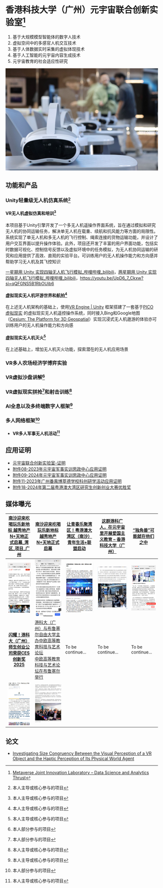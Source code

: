 # 香港科技大学（广州）元宇宙联合创新实验室[^1]

1. 基于大规模模型智能体的数字人技术
2. 虚拟空间中的多感官人机交互技术
3. 基于人体数据实时采集的虚拟体现技术
4. 基于人工智能的元宇宙内容生成技术
5. 元宇宙教育的社会适应性研究

![1735145107029](image/index/1735145107029.jpg)

## 功能和产品

### Unity轻量级无人机仿真系统[^BunnyChen]

#### VR无人机虚拟仿真和培训[^BunnyChen]

本项目基于Unity引擎开发了一个多无人机遥操作界面系统，旨在通过模拟和研究无人机的协同运输任务，解决单无人机在载重、续航和抗风能力等方面的局限性。系统实现了单无人机和多无人机的飞行控制、绳索连接的货物运输功能，并设计了用户交互界面以提升操作体验。此外，项目还开发了丰富的用户界面功能，包括实时数据可视化、控制信号反馈以及虚拟环境中的任务模拟，为无人机协同运输的研究和应用提供了高效、直观的实验平台。可训练用户的无人机操作能力和方向感并帮助学习无人机及其飞控知识

[一星期用 Unity 实现四轴无人机飞行模拟_哔哩哔哩_bilibili](https://www.bilibili.com/video/BV1ja4y157JM/?spm_id_from=333.788.recommend_more_video.0&vd_source=964bbd88f350a12d2453698dd08ec8ca)，[两星期用 Unity 实现四轴无人机飞行模拟_哔哩哔哩_bilibili](https://www.bilibili.com/video/BV11z4y1v7w7?spm_id_from=333.788.videopod.sections&vd_source=964bbd88f350a12d2453698dd08ec8ca)，https://youtu.be/UpD6_7_Ckxw?si=qQFGNS5B1RbOUib6

#### 虚拟现实无人机环游世界和航拍[^BunnyChen]

在上述无人机架构的基础上，使用[VR Engine | Unity](https://unity.com/solutions/vr) 框架搭建了一套基于[PICO 虚拟现实](https://www.picoxr.com/cn/) 的虚拟现实无人机遥控操作系统，同时接入Bing和Google地图（[Cesium: The Platform for 3D Geospatial](https://cesium.com/)）实现沉浸式无人机遨游的体验亦可训练用户的无人机操作能力和方向感

#### 虚拟现实无人机灭火[^BunnyChen]

在上述基础上，增加无人机灭火功能，探索潜在的无人机应用场景

### VR多人农场经济学博弈实验

### VR虚拟沙盘讲解[^BunnyChenPart]

### VR虚拟现实拼抢[^BunnyChenPart]和射击训练[^BunnyChen]

### AI全息以及多终端数字人框架[^BunnyChen]

### 多人网络框架[^BunnyChenPart]

* #### VR多人军事无人机活动[^BunnyChen]

## 应用证明

* [元宇宙联合创新实验室-证明](./元宇宙实验室成果/元宇宙联合创新实验室-证明.pdf)
* [附件08-2023年元宇宙军事实训思政中心应用证明](./元宇宙实验室成果/附件08-2023年元宇宙军事实训思政中心应用证明.pdf)
* [附件09-2024年元宇宙军事实训思政中心应用证明](./元宇宙实验室成果/附件09-2024年元宇宙军事实训思政中心应用证明%20.pdf)
* [附件11-2023年广州番禺博萃德学校科创研学活动应用证明](./元宇宙实验室成果/附件11-2023年广州番禺博萃德学校科创研学活动应用证明.pdf)
* [附件18-2024年第二届粤港澳大湾区研究生创新创业大赛优胜奖](./元宇宙实验室成果/附件18-2024年第二届粤港澳大湾区研究生创新创业大赛优胜奖.pdf)

## 媒体曝光

|                                                                                                                                                         [南沙迎来吃喝玩乐新地标 越秀地产N+天地正式启幕_湾区_项目_广州](https://www.sohu.com/a/775055083_100283120)                                                                                                                                                         | [南沙迎来吃喝玩乐新地标 越秀地产N+天地正式启幕](https://baijiahao.baidu.com/s?id=1797666141022783828)                                                                                                               | [让青春乐聚湾区！粤港澳大湾区（南沙）青年生活+联盟启动](https://huacheng.gz-cmc.com/pages/2024/05/12/SF119648439c062bb0b7434d0e982230.html?channel=weixin) | [这群港科广人，在元宇宙里开展爱国主义教育 – 香港科技大学（广州）](https://www.hkust-gz.edu.cn/zh/2023/10/01/%e8%bf%99%e7%be%a4%e6%b8%af%e7%a7%91%e5%b9%bf%e4%ba%ba%ef%bc%8c%e5%9c%a8%e5%85%83%e5%ae%87%e5%ae%99%e9%87%8c%e5%bc%80%e5%b1%95%e7%88%b1%e5%9b%bd%e4%b8%bb%e4%b9%89%e6%95%99%e8%82%b2/) | [“独角兽”可能就在他们之中 ](https://huacheng.gz-cmc.com/pages/2024/05/08/6ac294f971af45da880660789d0ced53.html) |
| :----------------------------------------------------------------------------------------------------------------------------------------------------------------------------------------------------------------------------------------------------------------------------------------------------------------------------------------------------------------------------------------------------------------------: | ---------------------------------------------------------------------------------------------------------------------------------------------------------------------------------------------------------------- | ------------------------------------------------------------------------------------------------------------------------------------------------------- | ------------------------------------------------------------------------------------------------------------------------------------------------------------------------------------------------------------------------------------------------------------------------------------------------ | -------------------------------------------------------------------------------------------------------------- |
|                                                                                                                                                                                      ![1735110545554](image/index/1735110545554.png)                                                                                                                                                                                      | ![1735110559291](image/index/1735110559291.png)                                                                                                                                                                    | ![1735110563194](image/index/1735110563194.png)                                                                                                           | ![1735110574177](image/index/1735110574177.png)                                                                                                                                                                                                                                                    | ![1735110569151](image/index/1735110569151.png)                                                                  |
| [**闪耀！港科大（广州）师生创业公司荣获CES创新奖 2025**](https://mp.weixin.qq.com/s?__biz=MzkzODI5MDE2NA==&mid=2247607824&idx=1&sn=0e9235507acab6de653a4df898239b58&chksm=c330be2d471336dc0f4eba7350b72e76cce9dd81407f69dc8f5f8b9b8390539d832db4943b1b&mpshare=1&scene=2&srcid=0117QKZgWtZ0bfUMAm8joMQ9&sharer_shareinfo=300fb90ea047ecde6c7363ec98411a89&sharer_shareinfo_first=1730e0dc4febe7c5f3286973446375c0#rd) | [港科大（广州）与布鲁塞尔自由大学主办中欧高等教育科技与艺术论坛](https://mp.weixin.qq.com/s/g6msyGWyJ798WL5cRPrWxQ)<br />[中欧高等教育科技与艺术论坛在布鲁塞尔举行](https://mp.weixin.qq.com/s/HgfFbRN0ZvbVeVD7ALzb1g) | To be continue...                                                                                                                                       | To be continue...                                                                                                                                                                                                                                                                                | To be continue...                                                                                              |
|                                                                                                                                                                                      ![1737164925468](image/index/1737164925468.png)                                                                                                                                                                                      | ![1749606774216](image/index-zh/1749606774216.png)                                                                                                                                                                 |                                                                                                                                                         |                                                                                                                                                                                                                                                                                                  |                                                                                                                |

## 论文

* [Investigating Size Congruency Between the Visual Perception of a VR Object and the Haptic Perception of Its Physical World Agent](https://arxiv.org/html/2408.08018v1)

[^1]: [Metaverse Joint Innovation Laboratory – Data Science and Analytics Thrust](https://dsa.hkust-gz.edu.cn/zh/research/labs-institutes/metaverse-joint-innovation-laboratory/)
[^BunnyChen]: 本人主导或核心参与的项目
[^BunnyChenPart]: 本人部分参与的项目
